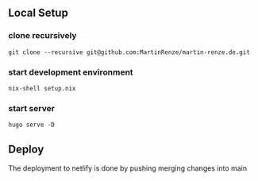 ## Local Setup

### clone recursively

    git clone --recursive git@github.com:MartinRenze/martin-renze.de.git

### start development environment

    nix-shell setup.nix

### start server

    hugo serve -D

## Deploy

The deployment to netlify is done by pushing merging changes into main
